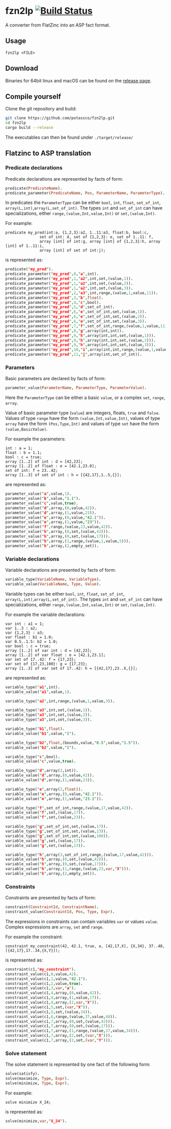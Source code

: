 
# fzn2lp [![Build Status](https://github.com/potassco/fzn2lp/workflows/CI%20Test/badge.svg)](https://github.com/potassco/fzn2lp)

A converter from FlatZinc into an ASP fact format.

## Usage

```text
fzn2lp <FILE>
```

## Download

Binaries for 64bit linux and macOS can be found on the [release page](https://github.com/potassco/fzn2lp/releases/latest).

## Compile yourself

Clone the git repository and build:

```bash
git clone https://github.com/potassco/fzn2lp.git
cd fzn2lp
cargo build --release
```

The executables can then be found under `./target/release/`

## Flatzinc to ASP translation

### Predicate declarations

Predicate declarations are represented by facts of form:

```prolog
predicate(PredicateName).
predicate_parameter(PredicateName, Pos, ParameterName, ParameterType).
```

In predicates the `ParameterType` can be either `bool`, `int`, `float`, `set_of_int`, `array(L,int)`,`array(L,set_of_int)`.
The types `int` and `set_of_int` can have specializations, either `range,(value,Int,value,Int)` or `set,(value,Int)`.

For example:

```flatzinc
predicate my_pred(int:a, {1,2,3}:a2, 1..11:a3, float:b, bool:c,
               set of int: d, set of {1,2,3}: e, set of 1..11: f,
               array [int] of int:g, array [int] of {1,2,3}:h, array [int] of 1..11:i,
               array [int] of set of int:j);
```

is represented as:

```prolog
predicate("my_pred").
predicate_parameter("my_pred",0,"a",int).
predicate_parameter("my_pred",1,"a2",int,set,(value,1)).
predicate_parameter("my_pred",1,"a2",int,set,(value,2)).
predicate_parameter("my_pred",1,"a2",int,set,(value,3)).
predicate_parameter("my_pred",2,"a3",int,range,(value,1,value,11)).
predicate_parameter("my_pred",3,"b",float).
predicate_parameter("my_pred",4,"c",bool).
predicate_parameter("my_pred",5,"d",set_of_int).
predicate_parameter("my_pred",6,"e",set_of_int,set,(value,1)).
predicate_parameter("my_pred",6,"e",set_of_int,set,(value,2)).
predicate_parameter("my_pred",6,"e",set_of_int,set,(value,3)).
predicate_parameter("my_pred",7,"f",set_of_int,range,(value,1,value,11)).
predicate_parameter("my_pred",8,"g",array(int,int)).
predicate_parameter("my_pred",9,"h",array(int,int,set,(value,1))).
predicate_parameter("my_pred",9,"h",array(int,int,set,(value,2))).
predicate_parameter("my_pred",9,"h",array(int,int,set,(value,3))).
predicate_parameter("my_pred",10,"i",array(int,int,range,(value,1,value,11))).
predicate_parameter("my_pred",11,"j",array(int,set_of_int)).
```

### Parameters

Basic parameters are declared by facts of form:

```prolog
parameter_value(ParameterName, ParameterType, ParameterValue).
```

Here the `ParameterType` can be either a basic `value`, or  a complex `set`, `range`, `array`.

Value of basic parameter type (`value`) are integers, floats, `true` and `false`.
Values of type `range` have the form `(value,Int,value,Int)`, values of type `array` have the form `(Pos,Type,Int)` and values of type `set` have the form `(value,BasicValue)`.

For example the parameters:

```flatzinc
int : a = 1;
float : b = 1.1;
bool : c = true;
array [1..2] of int : d = [42,23];
array [1..2] of float : e = [42.1,23.0];
set of int: f = 23..42;
array [1..3] of set of int : h = [{42,17},1..5,{}];
```

are represented as:

```prolog
parameter_value("a",value,1).
parameter_value("b",value,"1.1").
parameter_value("c",value,true).
parameter_value("d",array,(0,value,42)).
parameter_value("d",array,(1,value,23)).
parameter_value("e",array,(0,value,"42.1")).
parameter_value("e",array,(1,value,"23")).
parameter_value("f",range,(value,23,value,42)).
parameter_value("h",array,(0,set,(value,42))).
parameter_value("h",array,(0,set,(value,17))).
parameter_value("h",array,(1,range,(value,1,value,5))).
parameter_value("h",array,(2,empty_set)).
```

### Variable declarations

Variable declarations are presented by facts of form:

```prolog
variable_type(VariableName, VariableType).
variable_value(VariableName, Type, Value).
```

Variable types can be either `bool`, `int`, `float`, `set_of_int`, `array(L,int)`,`array(L,set_of_int)`.
The types `int` and `set_of_int` can have specializations, either `range,(value,Int,value,Int)` or `set,(value,Int)`.

For example the variable declarations:

```flatzinc
var int : a1 = 1;
var 1..3 : a2;
var {1,2,3} : a3;
var float : b1 = 1.0;
var 0.5..1.5: b2 = 1.0;
var bool : c = true;
array [1..2] of var int : d = [42,23];
array [1..2] of var float : e = [42.1,23.1];
var set of 17..42: f = {17,23};
var set of {17,23,100}: g = {17,23};
array [1..3] of var set of 17..42: h = [{42,17},23..X,{}];
```

are represented as:

```prolog
variable_type("a1",int).
variable_value("a1",value,1).

variable_type("a2",int,range,(value,1,value,3)).

variable_type("a3",int,set,(value,1)).
variable_type("a3",int,set,(value,2)).
variable_type("a3",int,set,(value,3)).

variable_type("b1",float).
variable_value("b1",value,"1").

variable_type("b2",float,(bounds,value,"0.5",value,"1.5")).
variable_value("b2",value,"1").

variable_type("c",bool).
variable_value("c",value,true).

variable_type("d",array(2,int)).
variable_value("d",array,(0,value,42)).
variable_value("d",array,(1,value,23)).

variable_type("e",array(2,float)).
variable_value("e",array,(0,value,"42.1")).
variable_value("e",array,(1,value,"23.1")).

variable_type("f",set_of_int,range,(value,17,value,42)).
variable_value("f",set,(value,17)).
variable_value("f",set,(value,23)).

variable_type("g",set_of_int,set,(value,17)).
variable_type("g",set_of_int,set,(value,23)).
variable_type("g",set_of_int,set,(value,100)).
variable_value("g",set,(value,17)).
variable_value("g",set,(value,23)).

variable_type("h",array(3,set_of_int,range,(value,17,value,42))).
variable_value("h",array,(0,set,(value,42))).
variable_value("h",array,(0,set,(value,17))).
variable_value("h",array,(1,range,(value,23,var,"X"))).
variable_value("h",array,(2,empty_set)).
```

### Constraints

Constraints are presented by facts of form:

```prolog
constraint(ConstraintId, ConstraintName).
constraint_value(ConstraintId, Pos, Type, Expr).
```

The expressions in constraints can contain variables `var` or values `value`. Complex expressions are `array`, `set` and `range`.

For example the constraint:

```flatzinc
constraint my_constraint(42, 42.1, true, a, [42,17,X], {X,34}, 37..48, [{42,17},17..34,{X,Y}]);
```

is represented as:

```prolog
constraint(c1,"my_constraint").
constraint_value(c1,0,value,42).
constraint_value(c1,1,value,"42.1").
constraint_value(c1,2,value,true).
constraint_value(c1,3,var,"a").
constraint_value(c1,4,array,(0,value,42)).
constraint_value(c1,4,array,(1,value,17)).
constraint_value(c1,4,array,(2,var,"X")).
constraint_value(c1,5,set,(var,"X")).
constraint_value(c1,5,set,(value,34)).
constraint_value(c1,6,range,(value,37,value,48)).
constraint_value(c1,7,array,(0,set,(value,42))).
constraint_value(c1,7,array,(0,set,(value,17))).
constraint_value(c1,7,array,(1,range,(value,17,value,34))).
constraint_value(c1,7,array,(2,set,(var,"X"))).
constraint_value(c1,7,array,(2,set,(var,"Y"))).
```

### Solve statement

The solve statement is represented by one fact of the following form:

```prolog
solve(satisfy).
solve(maximize, Type, Expr).
solve(minimize, Type, Expr).
```

For example:

```flatzinc
solve minimize X_24;
```

is represented as:

```prolog
solve(minimize,var,"X_24").
```
